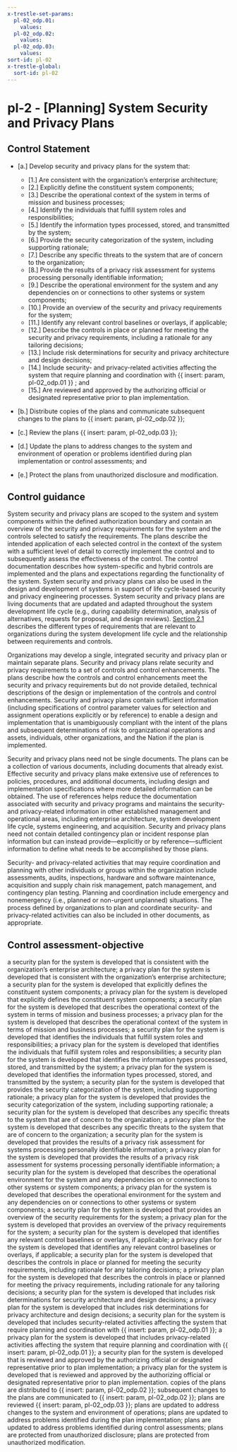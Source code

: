 ```yaml
---
x-trestle-set-params:
  pl-02_odp.01:
    values:
  pl-02_odp.02:
    values:
  pl-02_odp.03:
    values:
sort-id: pl-02
x-trestle-global:
  sort-id: pl-02
---
```


# pl-2 - \[Planning\] System Security and Privacy Plans

## Control Statement

- \[a.\] Develop security and privacy plans for the system that:

  - \[1.\] Are consistent with the organization’s enterprise architecture;
  - \[2.\] Explicitly define the constituent system components;
  - \[3.\] Describe the operational context of the system in terms of mission and business processes;
  - \[4.\] Identify the individuals that fulfill system roles and responsibilities;
  - \[5.\] Identify the information types processed, stored, and transmitted by the system;
  - \[6.\] Provide the security categorization of the system, including supporting rationale;
  - \[7.\] Describe any specific threats to the system that are of concern to the organization;
  - \[8.\] Provide the results of a privacy risk assessment for systems processing personally identifiable information;
  - \[9.\] Describe the operational environment for the system and any dependencies on or connections to other systems or system components;
  - \[10.\] Provide an overview of the security and privacy requirements for the system;
  - \[11.\] Identify any relevant control baselines or overlays, if applicable;
  - \[12.\] Describe the controls in place or planned for meeting the security and privacy requirements, including a rationale for any tailoring decisions;
  - \[13.\] Include risk determinations for security and privacy architecture and design decisions;
  - \[14.\] Include security- and privacy-related activities affecting the system that require planning and coordination with {{ insert: param, pl-02_odp.01 }} ; and
  - \[15.\] Are reviewed and approved by the authorizing official or designated representative prior to plan implementation.

- \[b.\] Distribute copies of the plans and communicate subsequent changes to the plans to {{ insert: param, pl-02_odp.02 }};

- \[c.\] Review the plans {{ insert: param, pl-02_odp.03 }};

- \[d.\] Update the plans to address changes to the system and environment of operation or problems identified during plan implementation or control assessments; and

- \[e.\] Protect the plans from unauthorized disclosure and modification.

## Control guidance

System security and privacy plans are scoped to the system and system components within the defined authorization boundary and contain an overview of the security and privacy requirements for the system and the controls selected to satisfy the requirements. The plans describe the intended application of each selected control in the context of the system with a sufficient level of detail to correctly implement the control and to subsequently assess the effectiveness of the control. The control documentation describes how system-specific and hybrid controls are implemented and the plans and expectations regarding the functionality of the system. System security and privacy plans can also be used in the design and development of systems in support of life cycle-based security and privacy engineering processes. System security and privacy plans are living documents that are updated and adapted throughout the system development life cycle (e.g., during capability determination, analysis of alternatives, requests for proposal, and design reviews). [Section 2.1](#c3397cc9-83c6-4459-adb2-836739dc1b94) describes the different types of requirements that are relevant to organizations during the system development life cycle and the relationship between requirements and controls.

Organizations may develop a single, integrated security and privacy plan or maintain separate plans. Security and privacy plans relate security and privacy requirements to a set of controls and control enhancements. The plans describe how the controls and control enhancements meet the security and privacy requirements but do not provide detailed, technical descriptions of the design or implementation of the controls and control enhancements. Security and privacy plans contain sufficient information (including specifications of control parameter values for selection and assignment operations explicitly or by reference) to enable a design and implementation that is unambiguously compliant with the intent of the plans and subsequent determinations of risk to organizational operations and assets, individuals, other organizations, and the Nation if the plan is implemented.

Security and privacy plans need not be single documents. The plans can be a collection of various documents, including documents that already exist. Effective security and privacy plans make extensive use of references to policies, procedures, and additional documents, including design and implementation specifications where more detailed information can be obtained. The use of references helps reduce the documentation associated with security and privacy programs and maintains the security- and privacy-related information in other established management and operational areas, including enterprise architecture, system development life cycle, systems engineering, and acquisition. Security and privacy plans need not contain detailed contingency plan or incident response plan information but can instead provide—explicitly or by reference—sufficient information to define what needs to be accomplished by those plans.

Security- and privacy-related activities that may require coordination and planning with other individuals or groups within the organization include assessments, audits, inspections, hardware and software maintenance, acquisition and supply chain risk management, patch management, and contingency plan testing. Planning and coordination include emergency and nonemergency (i.e., planned or non-urgent unplanned) situations. The process defined by organizations to plan and coordinate security- and privacy-related activities can also be included in other documents, as appropriate.

## Control assessment-objective

a security plan for the system is developed that is consistent with the organization’s enterprise architecture;
a privacy plan for the system is developed that is consistent with the organization’s enterprise architecture;
a security plan for the system is developed that explicitly defines the constituent system components;
a privacy plan for the system is developed that explicitly defines the constituent system components;
a security plan for the system is developed that describes the operational context of the system in terms of mission and business processes;
a privacy plan for the system is developed that describes the operational context of the system in terms of mission and business processes;
a security plan for the system is developed that identifies the individuals that fulfill system roles and responsibilities;
a privacy plan for the system is developed that identifies the individuals that fulfill system roles and responsibilities;
a security plan for the system is developed that identifies the information types processed, stored, and transmitted by the system;
a privacy plan for the system is developed that identifies the information types processed, stored, and transmitted by the system;
a security plan for the system is developed that provides the security categorization of the system, including supporting rationale;
a privacy plan for the system is developed that provides the security categorization of the system, including supporting rationale;
a security plan for the system is developed that describes any specific threats to the system that are of concern to the organization;
a privacy plan for the system is developed that describes any specific threats to the system that are of concern to the organization;
a security plan for the system is developed that provides the results of a privacy risk assessment for systems processing personally identifiable information;
a privacy plan for the system is developed that provides the results of a privacy risk assessment for systems processing personally identifiable information;
a security plan for the system is developed that describes the operational environment for the system and any dependencies on or connections to other systems or system components;
a privacy plan for the system is developed that describes the operational environment for the system and any dependencies on or connections to other systems or system components;
a security plan for the system is developed that provides an overview of the security requirements for the system;
a privacy plan for the system is developed that provides an overview of the privacy requirements for the system;
a security plan for the system is developed that identifies any relevant control baselines or overlays, if applicable;
a privacy plan for the system is developed that identifies any relevant control baselines or overlays, if applicable;
a security plan for the system is developed that describes the controls in place or planned for meeting the security requirements, including rationale for any tailoring decisions;
a privacy plan for the system is developed that describes the controls in place or planned for meeting the privacy requirements, including rationale for any tailoring decisions;
a security plan for the system is developed that includes risk determinations for security architecture and design decisions;
a privacy plan for the system is developed that includes risk determinations for privacy architecture and design decisions;
a security plan for the system is developed that includes security-related activities affecting the system that require planning and coordination with {{ insert: param, pl-02_odp.01 }};
a privacy plan for the system is developed that includes privacy-related activities affecting the system that require planning and coordination with {{ insert: param, pl-02_odp.01 }};
a security plan for the system is developed that is reviewed and approved by the authorizing official or designated representative prior to plan implementation;
a privacy plan for the system is developed that is reviewed and approved by the authorizing official or designated representative prior to plan implementation.
copies of the plans are distributed to {{ insert: param, pl-02_odp.02 }};
subsequent changes to the plans are communicated to {{ insert: param, pl-02_odp.02 }};
plans are reviewed {{ insert: param, pl-02_odp.03 }};
plans are updated to address changes to the system and environment of operations;
plans are updated to address problems identified during the plan implementation;
plans are updated to address problems identified during control assessments;
plans are protected from unauthorized disclosure;
plans are protected from unauthorized modification.
